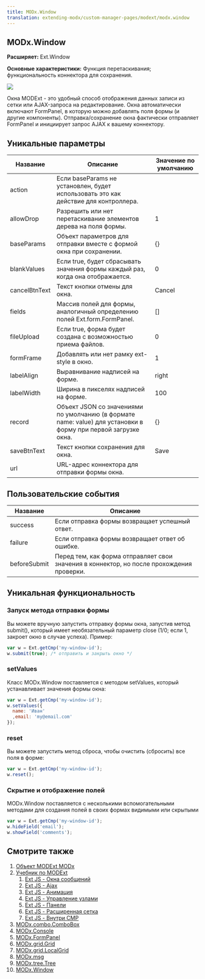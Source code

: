 ```yaml
---
title: MODx.Window
translation: extending-modx/custom-manager-pages/modext/modx.window
---
```


## MODx.Window

**Расширяет:** Ext.Window

**Основные характеристики:** Функция перетаскивания; функциональность коннектора для сохранения.

![](/2.x/en/extending-modx/custom-manager-pages/modext/modx-window.png)

Окна MODExt - это удобный способ отображения данных записи из сетки или AJAX-запроса на редактирование. Окна автоматически включают FormPanel, в которую можно добавлять поля формы (и другие компоненты). Отправка/сохранение окна фактически отправляет FormPanel и инициирует запрос AJAX к вашему коннектору.

## Уникальные параметры

| Название      | Описание                                                                                                       | Значение по умолчанию |
| ------------- | -------------------------------------------------------------------------------------------------------------- | --------------------- |
| action        | Если baseParams не установлен, будет использовать это как действие для контроллера.                            |
| allowDrop     | Разрешить или нет перетаскивание элементов дерева на поля формы.                                               | 1                     |
| baseParams    | Объект параметров для отправки вместе с формой окна при сохранении.                                            | {}                    |
| blankValues   | Если true, будет сбрасывать значения формы каждый раз, когда она отображается.                                 | 0                     |
| cancelBtnText | Текст кнопки отмены для окна.                                                                                  | Cancel                |
| fields        | Массив полей для формы, аналогичный определению полей Ext.form.FormPanel.                                      | []                    |
| fileUpload    | Если true, форма будет создана с возможностью приема файлов.                                                   | 0                     |
| formFrame     | Добавлять или нет рамку ext-style в окно.                                                                      | 1                     |
| labelAlign    | Выравнивание надписей на форме.                                                                                | right                 |
| labelWidth    | Ширина в пикселях надписей на форме.                                                                           | 100                   |
| record        | Объект JSON со значениями по умолчанию (в формате name: value) для установки в форму при первой загрузке окна. | {}                    |
| saveBtnText   | Текст кнопки сохранения для окна.                                                                              | Save                  |
| url           | URL-адрес коннектора для отправки формы окна.                                                                  |

## Пользовательские события

| Название     | Описание                                                                                  |
| ------------ | ----------------------------------------------------------------------------------------- |
| success      | Если отправка формы возвращает успешный ответ.                                            |
| failure      | Если отправка формы возвращает ответ об ошибке.                                           |
| beforeSubmit | Перед тем, как форма отправляет свои значения в коннектор, но после прохождения проверки. |

## Уникальная функциональность

### Запуск метода отправки формы

Вы можете вручную запустить отправку формы окна, запустив метод submit(), который имеет необязательный параметр close (1/0; если 1, закроет окно в случае успеха). Пример:

```javascript
var w = Ext.getCmp('my-window-id');
w.submit(true); /* отправить и закрыть окно */
```

### setValues

Класс MODx.Window поставляется с методом setValues, который устанавливает значения формы окна:

```javascript
var w = Ext.getCmp('my-window-id');
w.setValues({
  name: 'Иван'
  ,email: 'my@email.com'
});
```

### reset

Вы можете запустить метод сброса, чтобы очистить (сбросить) все поля в форме:

```javascript
var w = Ext.getCmp('my-window-id');
w.reset();
```

### Скрытие и отображение полей

MODx.Window поставляется с несколькими вспомогательными методами для создания полей в своих формах видимыми или скрытыми

```javascript
var w = Ext.getCmp('my-window-id');
w.hideField('email');
w.showField('comments');
```

## Смотрите также

1. [Объект MODExt MODx](extending-modx/custom-manager-pages/modext/modext-modx-object)
2. [Учебник по MODExt](extending-modx/custom-manager-pages/modext/modext-tutorials)
    1. [Ext JS - Окна сообщений](extending-modx/custom-manager-pages/modext/modext-tutorials/1.-ext-js-tutorial-message-boxes)
    2. [Ext JS - Ajax](extending-modx/custom-manager-pages/modext/modext-tutorials/2.-ext-js-tutorial-ajax-include)
    3. [Ext JS - Анимация](extending-modx/custom-manager-pages/modext/modext-tutorials/3.-ext-js-tutorial-animation)
    4. [Ext JS - Управление узлами](extending-modx/custom-manager-pages/modext/modext-tutorials/4.-ext-js-tutorial-manipulating-nodes)
    5. [Ext JS - Панели](extending-modx/custom-manager-pages/modext/modext-tutorials/5.-ext-js-tutorial-panels)
    6. [Ext JS - Расширенная сетка](extending-modx/custom-manager-pages/modext/modext-tutorials/7.-ext-js-tutoral-advanced-grid)
    7. [Ext JS - Внутри CMP](extending-modx/custom-manager-pages/modext/modext-tutorials/8.-ext-js-tutorial-inside-a-cmp)
3. [MODx.combo.ComboBox](extending-modx/custom-manager-pages/modext/modx.combo.combobox)
4. [MODx.Console](extending-modx/custom-manager-pages/modext/modx.console)
5. [MODx.FormPanel](extending-modx/custom-manager-pages/modext/modx.formpanel)
6. [MODx.grid.Grid](extending-modx/custom-manager-pages/modext/modx.grid.grid)
7. [MODx.grid.LocalGrid](extending-modx/custom-manager-pages/modext/modx.grid.localgrid)
8. [MODx.msg](extending-modx/custom-manager-pages/modext/modx.msg)
9. [MODx.tree.Tree](extending-modx/custom-manager-pages/modext/modx.tree.tree)
10. [MODx.Window](extending-modx/custom-manager-pages/modext/modx.window)
